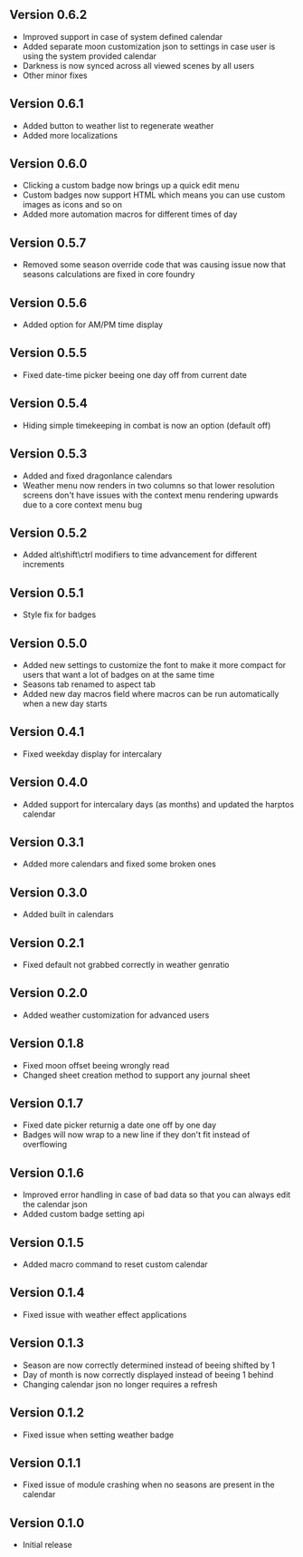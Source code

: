 ## Version 0.6.2
- Improved support in case of system defined calendar
- Added separate moon customization json to settings in case user is using the system provided calendar
- Darkness is now synced across all viewed scenes by all users
- Other minor fixes

## Version 0.6.1
- Added button to weather list to regenerate weather
- Added more localizations

## Version 0.6.0
- Clicking a custom badge now brings up a quick edit menu
- Custom badges now support HTML which means you can use custom images as icons and so on
- Added more automation macros for different times of day

## Version 0.5.7
- Removed some season override code that was causing issue now that seasons calculations are fixed in core foundry

## Version 0.5.6
- Added option for AM/PM time display

## Version 0.5.5
- Fixed date-time picker beeing one day off from current date

## Version 0.5.4
- Hiding simple timekeeping in combat is now an option (default off)

## Version 0.5.3
- Added and fixed dragonlance calendars
- Weather menu now renders in two columns so that lower resolution screens don't have issues with the context menu rendering upwards due to a core context menu bug

## Version 0.5.2
- Added alt\shift\ctrl modifiers to time advancement for different increments

## Version 0.5.1
- Style fix for badges

## Version 0.5.0
- Added new settings to customize the font to make it more compact for users that want a lot of badges on at the same time
- Seasons tab renamed to aspect tab
- Added new day macros field where macros can be run automatically when a new day starts 

## Version 0.4.1
- Fixed weekday display for intercalary

## Version 0.4.0
- Added support for intercalary days (as months) and updated the harptos calendar

## Version 0.3.1
- Added more calendars and fixed some broken ones

## Version 0.3.0
- Added built in calendars

## Version 0.2.1
- Fixed default not grabbed correctly in weather genratio

## Version 0.2.0
- Added weather customization for advanced users

## Version 0.1.8
- Fixed moon offset beeing wrongly read
- Changed sheet creation method to support any journal sheet

## Version 0.1.7
- Fixed date picker returnig a date one off by one day
- Badges will now wrap to a new line if they don't fit instead of overflowing

## Version 0.1.6
- Improved error handling in case of bad data so that you can always edit the calendar json
- Added custom badge setting api

## Version 0.1.5
- Added macro command to reset custom calendar

## Version 0.1.4
- Fixed issue with weather effect applications

## Version 0.1.3
- Season are now correctly determined instead of beeing shifted by 1
- Day of month is now correctly displayed instead of beeing 1 behind
- Changing calendar json no longer requires a refresh

## Version 0.1.2
- Fixed issue when setting weather badge

## Version 0.1.1
- Fixed issue of module crashing when no seasons are present in the calendar

## Version 0.1.0
- Initial release

